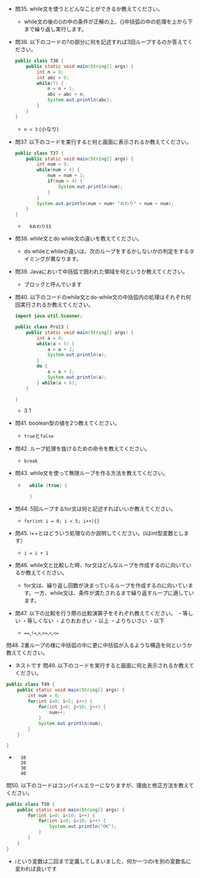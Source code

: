 - 問35. while文を使うとどんなことができるか教えてください。
  - while文の後の()の中の条件が正解の上、{}中括弧の中の処理を上から下まで繰り返し実行します。
- 問36. 以下のコードの?の部分に何を記述すれば3回ループするのか答えてください。
  ```java
  public class T36 {
      public static void main(String[] args) {
          int n = 0;
          int abc = 0;
          while(?) {
              n = n + 1;
              abc = abc + n;
              System.out.println(abc);
          }
      }
  }
  ```
  - ```n < 3``` (小なり)
- 問37. 以下のコードを実行すると何と画面に表示されるか教えてください。
  ```java
  public class T37 {
      public static void main(String[] args) {
          int num = 0;
          while(num < 4) {
              num = num + 1;
              if(num > 4) {
                  System.out.println(num);
              }
          }
          System.out.println(num + num+ "おわり" + num + num);
      }
  }
  ```
  - ```
      6おわり33
    ```
- 問38. while文とdo while文の違いを教えてください。
  - do whileとwhileの違いは、次のループをするかしないかの判定をするタイミングが異なります。
- 問39. Javaにおいて中括弧で囲われた領域を何というか教えてください。
  - ブロックと呼んでいます
- 問40. 以下のコードのwhile文とdo-while文の中括弧内の処理はそれぞれ何回実行されるか教えてください。
  ```java
  import java.util.Scanner;
  
  public class Pro13 {
      public static void main(String[] args) {
          int a = 0;
          while(a < 5) {
              a = a + 2;
              System.out.println(a);
          }
          do {
              a = a + 2;
              System.out.println(a);
          } while(a < 6);
      }
  
  }
  ```
  - 3 1
- 問41. boolean型の値を2つ教えてください。
  - `true`と`false`
- 問42. ループ処理を抜けるための命令を教えてください。
  - `break`
- 問43. while文を使って無限ループを作る方法を教えてください。
  - ```java
      while (true) {

      }
    ```
- 問44. 5回ループするfor文は何と記述すればいいか教えてください。
  - `for(int i = 0; i < 5; i++){}`
- 問45. i++とはどういう処理なのか説明してください。(iはint型変数とします）
  - `i = i + 1`
- 問46. while文と比較した時、for文はどんなループを作成するのに向いているか教えてください。
  - for文は、繰り返し回数が決まっているループを作成するのに向いています。一方、while文は、条件が満たされるまで繰り返すループに適しています。

- 問47. 以下の比較を行う際の比較演算子をそれぞれ教えてください。
・等しい
・等しくない
・よりおおきい
・以上
・よりちいさい
・以下
  - `==`,`!=`,`>`,`>=`,`<`,`<=`

問48. 2重ループの様に中括弧の中に更に中括弧が入るような構造を何というか教えてください。
  - ネストです
問49. 以下のコードを実行すると画面に何と表示されるか教えてください。
  ```java
  public class T49 {
      public static void main(String[] args) {
          int num = 0;
          for(int i=0; i<5; i++) {
              for(int j=0; j<10; j++) {
                  num++;
              }
              System.out.println(num);
          }
      }
  
  }
  ```
  - ```
      10
      20
      30
      40
    ```
問50. 以下のコードはコンパイルエラーになりますが、理由と修正方法を教えてください。
  ```java
  public class T50 {
      public static void main(String[] args) {
          for(int i=0; i<10; i++) {
              for(int i=0; i<10; i++) {
                  System.out.println("OK");
              }
          }
      }
  }
  ```
  - iという変数は二回まで定義してしまいました、何か一つのiを別の変数名に変われば良いです